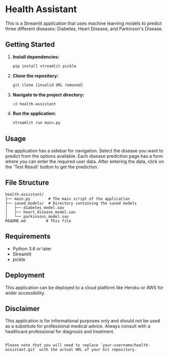 
# Health Assistant

This is a Streamlit application that uses machine learning models to predict three different diseases: Diabetes, Heart Disease, and Parkinson's Disease.

## Getting Started

1. **Install dependencies:**

   ```bash
   pip install streamlit pickle
   ```

2. **Clone the repository:**

   ```bash
   git clone [invalid URL removed]
   ```

3. **Navigate to the project directory:**

   ```bash
   cd health-assistant
   ```

4. **Run the application:**

   ```bash
   streamlit run main.py
   ```

## Usage

The application has a sidebar for navigation. Select the disease you want to predict from the options available. Each disease prediction page has a form where you can enter the required user data. After entering the data, click on the 'Test Result' button to get the prediction.

## File Structure

```
health-assistant/
├── main.py        # The main script of the application
├── saved_models/  # Directory containing the saved models
│   ├── diabetes_model.sav
│   ├── heart_disease_model.sav
│   └── parkinsons_model.sav
README.md         # This file
```

## Requirements

* Python 3.6 or later
* Streamlit
* pickle

## Deployment

This application can be deployed to a cloud platform like Heroku or AWS for wider accessibility.

## Disclaimer

This application is for informational purposes only and should not be used as a substitute for professional medical advice. Always consult with a healthcare professional for diagnosis and treatment.
```

Please note that you will need to replace `your-username/health-assistant.git` with the actual URL of your Git repository. 